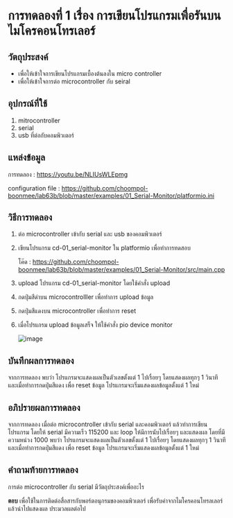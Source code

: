 # การทดลองที่ 1 เรื่อง การเขียนโปรแกรมเพื่อรันบนไมโครคอนโทรเลอร์

## วัตถุประสงค์
  - เพื่อให้เข้าใจการเขียนโปรแกรมเบื้องต้นลงใน micro controller
  - เพื่อให้เข้าใจการต่อ microcontroller กับ seiral
   
## อุปกรณ์ที่ใช้
  1. mitrocontroller
  2. serial
  3. usb ที่ต่อกับคอมพิวเตอร์
  
## แหล่งข้อมูล
  การทดลอง : https://youtu.be/NLIUsWLEpmg
  
  configuration file : https://github.com/choompol-boonmee/lab63b/blob/master/examples/01_Serial-Monitor/platformio.ini
  
## วิธีการทดลอง
  1. ต่อ microcontroller เข้ากับ serial และ usb ของคอมพิวเตอร์
  2. เขียนโปรแกรม cd-01_serial-monitor ใน platformio เพื่อทำการทดสอบ
  
     โค๊ด : https://github.com/choompol-boonmee/lab63b/blob/master/examples/01_Serial-Monitor/src/main.cpp
     
  3. upload โปรแกรม cd-01_serial-monitor โดยใช้คำสั่ง upload 
  4. กดปุ่มสีดำบน microcontrolller เพื่อทำการ upload ข้อมูล
  5. กดปุ่มสีแดงบน microcontroller เพื่อทำการ reset
  6. เมื่อโปรแกรม upload ข้อมูลเสร็จ ให้ใช้คำสั่ง pio device monitor
   
      ![image](https://user-images.githubusercontent.com/80879780/112122249-a9ad8580-8bf2-11eb-9d14-2b73f9642523.png)
 
## บันทึกผลการทดลอง
   จากการทดลอง พบว่า โปรแกรมจะแสดงผลเป็นตัวเลขตั้งแต่ 1 ไปเรื่อยๆ โดยแสดงผลทุกๆ 1 วินาที และเมื่อทำการกดปุ่มสีแดง เพื่อ reset ข้อมูล โปรแกรมจะเริ่มแสดงผลข้อมูลตั้งแต่ 1 ใหม่
   
## อภิปรายผลการทดลอง
   จากการทดลอง เมื่อต่อ microcontroller เข้ากับ serial และคอมพิวเตอร์ แล้วทำการเขียนโปรแกรม โดยให้ serial มีความเร็ว 115200 และ loop ให้มีการนับไปเรื่อยๆ และแสดงผล โดยที่มีความหน่วง 1000 พบว่า โปรแกรมจะแสดงผลเป็นตัวเลขตั้งแต่ 1 ไปเรื่อยๆ โดยแสดงผลทุกๆ 1 วินาที และเมื่อทำการกดปุ่มสีแดง เพื่อ reset ข้อมูล โปรแกรมจะเริ่มแสดงผลข้อมูลตั้งแต่ 1 ใหม่
   
## คำถามท้ายการทดลอง
  การต่อ microcontroller กับ serial มีวัตถุประสงค์เพื่ออะไร
  
 __ตอบ__ เพื่อใช้ในการติดต่อสื่อสารกับพอร์ตอนุกรมของคอมพิวเตอร์ เพื่อรับค่าจากไมโครคอนโทรลเลอร์ แล้วนำไปแสดงผล ประมวลผลต่อไป   
